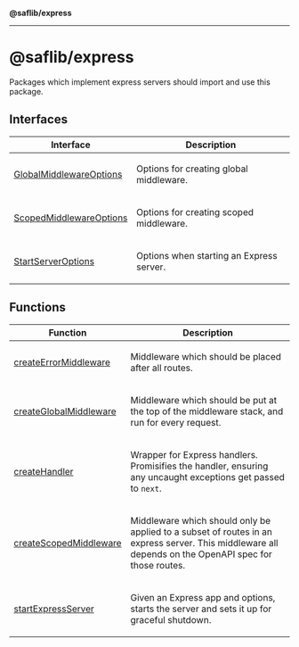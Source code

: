 **@saflib/express**

***

# @saflib/express

Packages which implement express servers should import and use this package.

## Interfaces

<table>
<thead>
<tr>
<th>Interface</th>
<th>Description</th>
</tr>
</thead>
<tbody>
<tr>
<td>

[GlobalMiddlewareOptions](interfaces/GlobalMiddlewareOptions.md)

</td>
<td>

Options for creating global middleware.

</td>
</tr>
<tr>
<td>

[ScopedMiddlewareOptions](interfaces/ScopedMiddlewareOptions.md)

</td>
<td>

Options for creating scoped middleware.

</td>
</tr>
<tr>
<td>

[StartServerOptions](interfaces/StartServerOptions.md)

</td>
<td>

Options when starting an Express server.

</td>
</tr>
</tbody>
</table>

## Functions

<table>
<thead>
<tr>
<th>Function</th>
<th>Description</th>
</tr>
</thead>
<tbody>
<tr>
<td>

[createErrorMiddleware](functions/createErrorMiddleware.md)

</td>
<td>

Middleware which should be placed after all routes.

</td>
</tr>
<tr>
<td>

[createGlobalMiddleware](functions/createGlobalMiddleware.md)

</td>
<td>

Middleware which should be put at the top of the middleware stack, and run
for every request.

</td>
</tr>
<tr>
<td>

[createHandler](functions/createHandler.md)

</td>
<td>

Wrapper for Express handlers. Promisifies the handler, ensuring any uncaught
exceptions get passed to `next`.

</td>
</tr>
<tr>
<td>

[createScopedMiddleware](functions/createScopedMiddleware.md)

</td>
<td>

Middleware which should only be applied to a subset of routes in an express server.
This middleware all depends on the OpenAPI spec for those routes.

</td>
</tr>
<tr>
<td>

[startExpressServer](functions/startExpressServer.md)

</td>
<td>

Given an Express app and options, starts the server and sets it up for graceful shutdown.

</td>
</tr>
</tbody>
</table>
